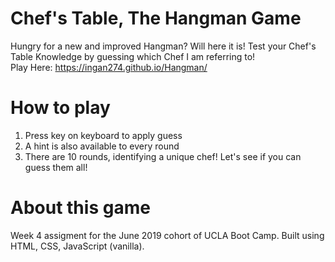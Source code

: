# Chef's Table, The Hangman Game
Hungry for a new and improved Hangman? Will here it is! Test your Chef's Table Knowledge by guessing which Chef I am referring to!
<br>
Play Here: https://ingan274.github.io/Hangman/
# How to play
1. Press key on keyboard to apply guess
2. A hint is also available to every round
3. There are 10 rounds, identifying a unique chef! Let's see if you can guess them all!
# About this game
Week 4 assigment for the June 2019 cohort of UCLA Boot Camp. Built using HTML, CSS, JavaScript (vanilla).
